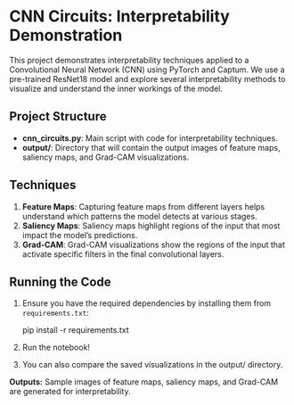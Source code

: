# CNN Circuits: Interpretability Demonstration

This project demonstrates interpretability techniques applied to a Convolutional Neural Network (CNN) using PyTorch and Captum. We use a pre-trained ResNet18 model and explore several interpretability methods to visualize and understand the inner workings of the model.

## Project Structure

- **cnn_circuits.py**: Main script with code for interpretability techniques.
- **output/**: Directory that will contain the output images of feature maps, saliency maps, and Grad-CAM visualizations.

## Techniques

1. **Feature Maps**: Capturing feature maps from different layers helps understand which patterns the model detects at various stages.
2. **Saliency Maps**: Saliency maps highlight regions of the input that most impact the model’s predictions.
3. **Grad-CAM**: Grad-CAM visualizations show the regions of the input that activate specific filters in the final convolutional layers.

## Running the Code

1. Ensure you have the required dependencies by installing them from `requirements.txt`:

   pip install -r requirements.txt

2. Run the notebook!

3. You can also compare the saved visualizations in the output/ directory.

**Outputs:**
Sample images of feature maps, saliency maps, and Grad-CAM are generated for interpretability.
